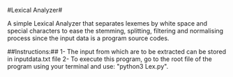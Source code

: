 #Lexical Analyzer#

A simple Lexical Analyzer that separates lexemes by white space and special characters to ease the stemming, splitting, filtering and normalising process since the input data is a program source codes.

##Instructions:##
1- The input from which are to be extracted can be stored in inputdata.txt file 
2- To execute this program, go to the root file of the program using your terminal and use: 
	"python3 Lex.py".
